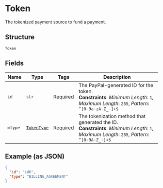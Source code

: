 
# Token

The tokenized payment source to fund a payment.

## Structure

`Token`

## Fields

| Name | Type | Tags | Description |
|  --- | --- | --- | --- |
| `id` | `str` | Required | The PayPal-generated ID for the token.<br>**Constraints**: *Minimum Length*: `1`, *Maximum Length*: `255`, *Pattern*: `^[0-9a-zA-Z_-]+$` |
| `mtype` | [`TokenType`](../../doc/models/token-type.md) | Required | The tokenization method that generated the ID.<br>**Constraints**: *Minimum Length*: `1`, *Maximum Length*: `255`, *Pattern*: `^[0-9A-Z_-]+$` |

## Example (as JSON)

```json
{
  "id": "id6",
  "type": "BILLING_AGREEMENT"
}
```

